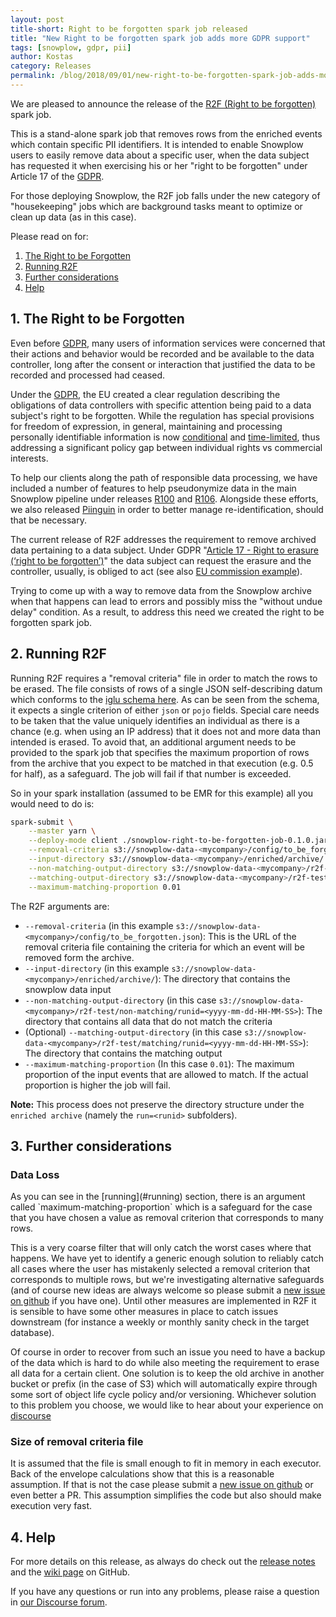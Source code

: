 ```yaml
---
layout: post
title-short: Right to be forgotten spark job released
title: "New Right to be forgotten spark job adds more GDPR support"
tags: [snowplow, gdpr, pii]
author: Kostas
category: Releases
permalink: /blog/2018/09/01/new-right-to-be-forgotten-spark-job-adds-more-gdpr-support/
---
```


We are pleased to announce the release of the [R2F (Right to be forgotten)][r2f-release] spark job.

This is a stand-alone spark job that removes rows from the enriched events which contain specific PII identifiers. It is intended to enable Snowplow users to easily remove data about a specific user, when the data subject has requested it when exercising his or her "right to be forgotten" under Article 17 of the [GDPR][eugdpr].

For those deploying Snowplow, the R2F job falls under the new category of "housekeeping" jobs which are background tasks meant to optimize or clean up data (as in this case).

Please read on for:

1. [The Right to be Forgotten](#right-to-be-forgotten)
2. [Running R2F](#running)
3. [Further considerations](#considerations)
4. [Help](#help)

<h2 id="right-to-be-forgotten">1. The Right to be Forgotten</h2>

Even before [GDPR][eugdpr], many users of information services were concerned that their actions and behavior would be recorded and be available to the data controller, long after the consent or interaction that justified the data to be recorded and processed had ceased.

Under the [GDPR][eugdpr], the EU created a clear regulation describing the obligations of data controllers with specific attention being paid to a data subject's right to be forgotten.
While the regulation has special provisions for freedom of expression, in general, maintaining and processing personally identifiable information is now [conditional][ico-basis] and [time-limited][commission-time-limit], thus addressing a significant policy gap between individual rights vs commercial interests.

To help our clients along the path of responsible data processing, we have included a number of features to help pseudonymize data in the main Snowplow pipeline under releases [R100][r100-blog] and [R106][r106-blog].
Alongside these efforts, we also released [Piinguin][piinguin-blog] in order to better manage re-identification, should that be necessary.

The current release of R2F addresses the requirement to remove archived data pertaining to a data subject. Under GDPR "[Article 17 - Right to erasure (‘right to be forgotten’)][eurlex]" the data subject can request the erasure and the controller, usually, is obliged to act (see also [EU commission example][commission]).

Trying to come up with a way to remove data from the Snowplow archive when that happens can lead to errors and possibly miss the "without undue delay" condition. As a result, to address this need we created the right to be forgotten spark job.

<h2 id="running">2. Running R2F</h2>

Running R2F requires a "removal criteria" file in order to match the rows to be erased. The file consists of rows of a single JSON self-describing datum which conforms to the [iglu schema here][removal-criteria-iglu-schema].
As can be seen from the schema, it expects a single criterion of either `json` or `pojo` fields. Special care needs to be taken that the value uniquely identifies an individual as there is a chance (e.g. when using an IP address) that it does not and more data than intended is erased.
To avoid that, an additional argument needs to be provided to the spark job that specifies the maximum proportion of rows from the archive that you expect to be matched in that execution (e.g. 0.5 for half), as a safeguard. The job will fail if that number is exceeded.

So in your spark installation (assumed to be EMR for this example) all you would need to do is:

```bash
spark-submit \
    --master yarn \
    --deploy-mode client ./snowplow-right-to-be-forgotten-job-0.1.0.jar \
    --removal-criteria s3://snowplow-data-<mycompany>/config/to_be_forgotten.json \
    --input-directory s3://snowplow-data-<mycompany>/enriched/archive/ \
    --non-matching-output-directory s3://snowplow-data-<mycompany>/r2f-test/non-matching/runid=<yyyy-mm-dd-HH-MM-SS> \
    --matching-output-directory s3://snowplow-data-<mycompany>/r2f-test/matching/runid=<yyyy-mm-dd-HH-MM-SS> \
    --maximum-matching-proportion 0.01
```

The R2F arguments are:

* `--removal-criteria` (in this example `s3://snowplow-data-<mycompany>/config/to_be_forgotten.json`):
        This is the URL of the removal criteria file containing the criteria for which an event will be removed form the archive.
* `--input-directory` (in this example `s3://snowplow-data-<mycompany>/enriched/archive/`):
        The directory that contains the snowplow data input
* `--non-matching-output-directory` (in this case `s3://snowplow-data-<mycompany>/r2f-test/non-matching/runid=<yyyy-mm-dd-HH-MM-SS>`):
        The directory that contains all data that do not match the criteria
* (Optional) `--matching-output-directory` (in this case `s3://snowplow-data-<mycompany>/r2f-test/matching/runid=<yyyy-mm-dd-HH-MM-SS>`):
        The directory that contains the matching output
* `--maximum-matching-proportion` (In this case `0.01`):
        The maximum proportion of the input events that are allowed to match. If the actual proportion is higher the job will fail.

**Note:** This process does not preserve the directory structure under the `enriched archive` (namely the `run=<runid>` subfolders).

<h2 id="considerations">3. Further considerations</h2>

<h3 >Data Loss</h3>
As you can see in the [running](#running) section, there is an argument called `maximum-matching-proportion` which is a safeguard for the case that you have chosen a value as removal criterion that corresponds to many rows.

This is a very coarse filter that will only catch the worst cases where that happens.
We have yet to identify a generic enough solution to reliably catch all cases where the user has mistakenly selected a removal criterion that corresponds to multiple rows, but we're investigating alternative safeguards (and of course new ideas are always welcome so please submit a [new issue on github][repo-issues] if you have one).
Until other measures are implemented in R2F it is sensible to have some other measures in place to catch issues downstream (for instance a weekly or monthly sanity check in the target database).

Of course in order to recover from such an issue you need to have a backup of the data which is hard to do while also meeting the requirement to erase all data for a certain client.
One solution is to keep the old archive in another bucket or prefix (in the case of S3) which will automatically expire through some sort of object life cycle policy and/or versioning.
Whichever solution to this problem you choose, we would like to hear about your experience on [discourse][discourse]

<h3 >Size of removal criteria file</h3>

It is assumed that the file is small enough to fit in memory in each executor. Back of the envelope calculations show that this is a reasonable assumption. If that is not the case please submit a [new issue on github][repo-issues] or even better a PR. This assumption simplifies the code but also should make execution very fast.

<h2 id="help">4. Help</h2>

For more details on this release, as always do check out the [release notes][r2f-release] and the [wiki page][r2f-wiki] on GitHub.

If you have any questions or run into any problems, please raise a question in [our Discourse forum][discourse].

[r2f-release]: https://github.com/snowplow-incubator/right-to-be-forgotten-spark-job/releases/tag/0.1.0
[eugdpr]: https://www.eugdpr.org/
[eurlex]: https://eur-lex.europa.eu/legal-content/EN/TXT/?qid=1528874672298&uri=CELEX%3A32016R0679
[commission]: https://ec.europa.eu/info/law/law-topic/data-protection/reform/rules-business-and-organisations/dealing-citizens/do-we-always-have-delete-personal-data-if-person-asks_en
[ico-basis]: https://ico.org.uk/for-organisations/guide-to-the-general-data-protection-regulation-gdpr/lawful-basis-for-processing/
[commission-time-limit]: https://ec.europa.eu/info/law/law-topic/data-protection/reform/rules-business-and-organisations/principles-gdpr/how-long-can-data-be-kept-and-it-necessary-update-it_en
[r100-blog]: https://snowplowanalytics.com/blog/2018/02/27/snowplow-r100-epidaurus-released-with-pii-pseudonymization-support/
[r106-blog]: https://snowplowanalytics.com/blog/2018/06/14/snowplow-r106-acropolis-released-with-pii-enrichment-upgrade/
[piinguin-blog]: https://snowplowanalytics.com/blog/2018/08/08/piinguin-snowplow-pii-usage-management-service-released/
[removal-criteria-iglu-schema]: https://raw.githubusercontent.com/snowplow/iglu-central/master/schemas/com.snowplowanalytics.snowplow.r2f/removal_criteria/jsonschema/1-0-0
[repo-issues]: https://github.com/snowplow-incubator/right-to-be-forgotten-spark-job/issues
[discourse]: https://discourse.snowplowanalytics.com/
[r2f-wiki]: https://github.com/snowplow-incubator/right-to-be-forgotten-spark-job/wiki
